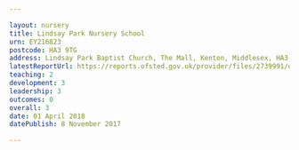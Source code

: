 ```yaml
---

layout: nursery
title: Lindsay Park Nursery School
urn: EY216823
postcode: HA3 9TG
address: Lindsay Park Baptist Church, The Mall, Kenton, Middlesex, HA3 9TG
latestReportUrl: https://reports.ofsted.gov.uk/provider/files/2739991/urn/EY216823.pdf
teaching: 2
development: 3
leadership: 3
outcomes: 0
overall: 3
date: 01 April 2018 
datePublish: 8 November 2017

---
```

